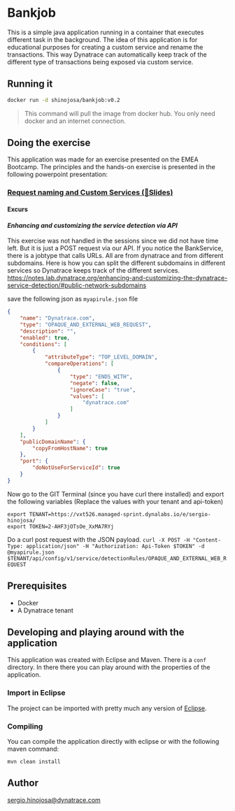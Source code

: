 # Bankjob

This is a simple java application running in a container that executes different task in the background. The idea of this application is for educational purposes for creating a custom service and rename the transactions.  This way Dynatrace can automatically keep track of the different type of transactions being exposed via custom service.

## Running it

```bash
docker run -d shinojosa/bankjob:v0.2
```

> This command will pull the image from docker hub. You only need docker and an internet connection. 

## Doing the exercise

This application was made for an exercise presented on the EMEA Bootcamp. The principles and the hands-on exercise is presented in the following powerpoint presentation:

### [Request naming and Custom Services (📃Slides)](https://dynatrace.sharepoint.com/:p:/s/Sales/EMEA/EfU8seuo31BEnEwM80dMD-4BsBQEKBSV_WL23KbXrGeN2Q?e=RDZTGS)

#### Excurs

#### *Enhancing and customizing the service detection via API* 
This exercise was not handled in the sessions since we did not have time left. But it is just a POST request via our API. If you notice the BankService, there is a jobtype that calls URLs. All are from dynatrace and from different subdomains. Here is how you can split the different subdomains in different services so Dynatrace keeps track of the different services.
https://notes.lab.dynatrace.org/enhancing-and-customizing-the-dynatrace-service-detection/#public-network-subdomains

save the following json as `myapirule.json` file
 ```json
 {
     "name": "Dynatrace.com",
     "type": "OPAQUE_AND_EXTERNAL_WEB_REQUEST",
     "description": "",
     "enabled": true,
     "conditions": [
         {
             "attributeType": "TOP_LEVEL_DOMAIN",
             "compareOperations": [
                 {
                     "type": "ENDS_WITH",
                     "negate": false,
                     "ignoreCase": "true",
                     "values": [
                         "dynatrace.com"
                     ]
                 }
             ]
         }
     ],
     "publicDomainName": {
         "copyFromHostName": true
     },
     "port": {
         "doNotUseForServiceId": true
     }
 }
 ```
Now go to the GIT Terminal (since you have curl there installed) and export the following variables (Replace the values with your tenant and api-token)
```
export TENANT=https://vxt526.managed-sprint.dynalabs.io/e/sergio-hinojosa/
export TOKEN=2-AHF3jOTsOe_XxMA7RYj
```
Do a curl post request with the JSON payload.
`curl -X POST -H "Content-Type: application/json" -H "Authorization: Api-Token $TOKEN" -d @myapirule.json $TENANT/api/config/v1/service/detectionRules/OPAQUE_AND_EXTERNAL_WEB_REQUEST`

## Prerequisites

- Docker
- A Dynatrace tenant

## Developing and playing around with the application

This application was created with Eclipse and Maven. There is a `conf` directory. In there there you can play around with the properties of the application. 

### Import in Eclipse

The project can be imported with pretty much any version of [Eclipse](https://www.eclipse.org/). 

### Compiling

You can compile the application directly with eclipse or with the following maven command:

`mvn clean install`

## Author 

sergio.hinojosa@dynatrace.com
